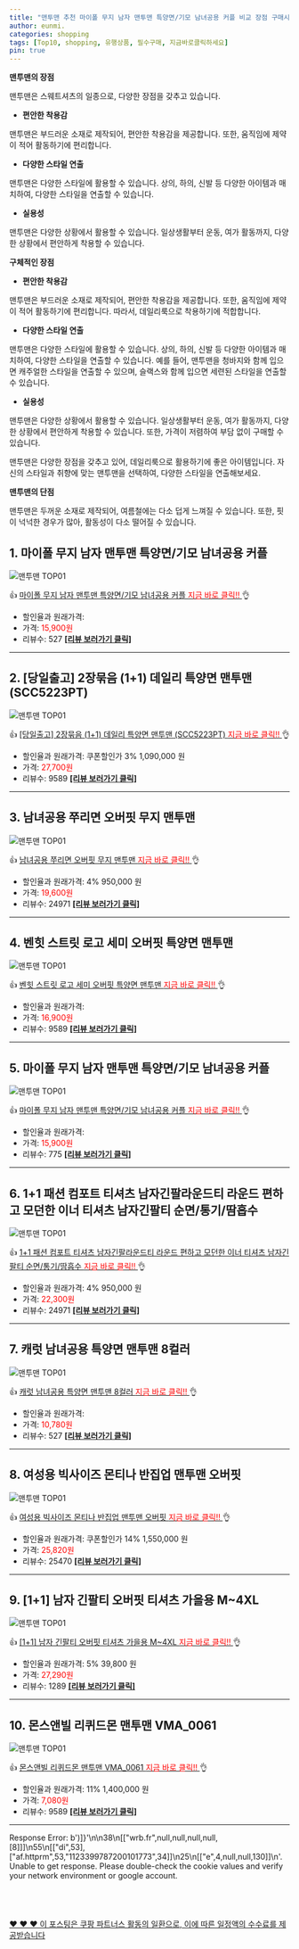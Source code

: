 ```yaml
---
title: "맨투맨 추천 마이폴 무지 남자 맨투맨 특양면/기모 남녀공용 커플 비교 장점 구매시 주의사항"
author: eunmi.
categories: shopping
tags: [Top10, shopping, 유행상품, 필수구매, 지금바로클릭하세요]
pin: true
---
```

**맨투맨의 장점**

맨투맨은 스웨트셔츠의 일종으로, 다양한 장점을 갖추고 있습니다.

* **편안한 착용감**

맨투맨은 부드러운 소재로 제작되어, 편안한 착용감을 제공합니다. 또한, 움직임에 제약이 적어 활동하기에 편리합니다.

* **다양한 스타일 연출**

맨투맨은 다양한 스타일에 활용할 수 있습니다. 상의, 하의, 신발 등 다양한 아이템과 매치하여, 다양한 스타일을 연출할 수 있습니다.

* **실용성**

맨투맨은 다양한 상황에서 활용할 수 있습니다. 일상생활부터 운동, 여가 활동까지, 다양한 상황에서 편안하게 착용할 수 있습니다.

**구체적인 장점**

* **편안한 착용감**

맨투맨은 부드러운 소재로 제작되어, 편안한 착용감을 제공합니다. 또한, 움직임에 제약이 적어 활동하기에 편리합니다. 따라서, 데일리룩으로 착용하기에 적합합니다.

* **다양한 스타일 연출**

맨투맨은 다양한 스타일에 활용할 수 있습니다. 상의, 하의, 신발 등 다양한 아이템과 매치하여, 다양한 스타일을 연출할 수 있습니다. 예를 들어, 맨투맨을 청바지와 함께 입으면 캐주얼한 스타일을 연출할 수 있으며, 슬랙스와 함께 입으면 세련된 스타일을 연출할 수 있습니다.

* **실용성**

맨투맨은 다양한 상황에서 활용할 수 있습니다. 일상생활부터 운동, 여가 활동까지, 다양한 상황에서 편안하게 착용할 수 있습니다. 또한, 가격이 저렴하여 부담 없이 구매할 수 있습니다.

맨투맨은 다양한 장점을 갖추고 있어, 데일리룩으로 활용하기에 좋은 아이템입니다. 자신의 스타일과 취향에 맞는 맨투맨을 선택하여, 다양한 스타일을 연출해보세요.

**맨투맨의 단점**

맨투맨은 두꺼운 소재로 제작되어, 여름철에는 다소 덥게 느껴질 수 있습니다. 또한, 핏이 넉넉한 경우가 많아, 활동성이 다소 떨어질 수 있습니다.

   

## 1. 마이폴 무지 남자 맨투맨 특양면/기모 남녀공용 커플

![맨투맨 TOP01](https://thumbnail10.coupangcdn.com/thumbnails/remote/230x230ex/image/vendor_inventory/e841/fe7460bef4c137b2a0ce14579702eb0f20f962935b9ba0bf3060d729da19.jpg)


👍 [마이폴 무지 남자 맨투맨 특양면/기모 남녀공용 커플 <font color=red> 지금 바로 클릭!! </font> ](https://link.coupang.com/re/AFFSDP?lptag=AF3617701&subid=GithubCoopas&pageKey=6760935622&traceid=V0-153&itemId=15844631541&vendorItemId=83055595095) 👌 


- 할인율과 원래가격: 
- 가격: <span style='color:red'>15,900원</span>
- 리뷰수: 527  [**[리뷰 보러가기 클릭]**](https://link.coupang.com/re/AFFSDP?lptag=AF3617701&subid=GithubCoopas&pageKey=6760935622&traceid=V0-153&itemId=15844631541&vendorItemId=83055595095)

---


   

## 2. [당일출고] 2장묶음 (1+1) 데일리 특양면 맨투맨 (SCC5223PT)

![맨투맨 TOP01](https://thumbnail6.coupangcdn.com/thumbnails/remote/230x230ex/image/vendor_inventory/3ee0/503d6b99235962bd26f8d6a175dd72b74ec94bcac5a51dd6e2c9c3f6473f.jpg)


👍 [[당일출고] 2장묶음 (1+1) 데일리 특양면 맨투맨 (SCC5223PT) <font color=red> 지금 바로 클릭!! </font> ](https://link.coupang.com/re/AFFSDP?lptag=AF3617701&subid=GithubCoopas&pageKey=6047099050&traceid=V0-153&itemId=11072516106&vendorItemId=78351988885) 👌 


- 할인율과 원래가격: 쿠폰할인가 3%  1,090,000   원
- 가격: <span style='color:red'>27,700원</span>
- 리뷰수: 9589  [**[리뷰 보러가기 클릭]**](https://link.coupang.com/re/AFFSDP?lptag=AF3617701&subid=GithubCoopas&pageKey=6047099050&traceid=V0-153&itemId=11072516106&vendorItemId=78351988885)

---


   

## 3. 남녀공용 쭈리면 오버핏 무지 맨투맨

![맨투맨 TOP01](https://thumbnail8.coupangcdn.com/thumbnails/remote/230x230ex/image/vendor_inventory/9860/cc5339283b274dd1b84efbab7af0cdea09353641f12c5efbc1c7f39f77fb.jpg)


👍 [남녀공용 쭈리면 오버핏 무지 맨투맨 <font color=red> 지금 바로 클릭!! </font> ](https://link.coupang.com/re/AFFSDP?lptag=AF3617701&subid=GithubCoopas&pageKey=6300302207&traceid=V0-153&itemId=13089697366&vendorItemId=82913443540) 👌 


- 할인율과 원래가격: 4%  950,000   원
- 가격: <span style='color:red'>19,600원</span>
- 리뷰수: 24971  [**[리뷰 보러가기 클릭]**](https://link.coupang.com/re/AFFSDP?lptag=AF3617701&subid=GithubCoopas&pageKey=6300302207&traceid=V0-153&itemId=13089697366&vendorItemId=82913443540)

---


   

## 4. 벤힛 스트릿 로고 세미 오버핏 특양면 맨투맨

![맨투맨 TOP01](https://thumbnail8.coupangcdn.com/thumbnails/remote/230x230ex/image/retail/images/2951854267809173-0568d0be-49da-41e2-bda6-80d401a432b9.jpg)


👍 [벤힛 스트릿 로고 세미 오버핏 특양면 맨투맨 <font color=red> 지금 바로 클릭!! </font> ](https://link.coupang.com/re/AFFSDP?lptag=AF3617701&subid=GithubCoopas&pageKey=1504180262&traceid=V0-153&itemId=2582927015&vendorItemId=70575154432) 👌 


- 할인율과 원래가격: 
- 가격: <span style='color:red'>16,900원</span>
- 리뷰수: 9589  [**[리뷰 보러가기 클릭]**](https://link.coupang.com/re/AFFSDP?lptag=AF3617701&subid=GithubCoopas&pageKey=1504180262&traceid=V0-153&itemId=2582927015&vendorItemId=70575154432)

---


   

## 5. 마이폴 무지 남자 맨투맨 특양면/기모 남녀공용 커플

![맨투맨 TOP01](https://thumbnail6.coupangcdn.com/thumbnails/remote/230x230ex/image/vendor_inventory/82b5/cf40e4c5ecc844eec40db813679c88d4793ba0e89202b250d77cc60279b3.jpg)


👍 [마이폴 무지 남자 맨투맨 특양면/기모 남녀공용 커플 <font color=red> 지금 바로 클릭!! </font> ](https://link.coupang.com/re/AFFSDP?lptag=AF3617701&subid=GithubCoopas&pageKey=6760935622&traceid=V0-153&itemId=15844631533&vendorItemId=83055595050) 👌 


- 할인율과 원래가격: 
- 가격: <span style='color:red'>15,900원</span>
- 리뷰수: 775  [**[리뷰 보러가기 클릭]**](https://link.coupang.com/re/AFFSDP?lptag=AF3617701&subid=GithubCoopas&pageKey=6760935622&traceid=V0-153&itemId=15844631533&vendorItemId=83055595050)

---


   

## 6. 1+1 패션 컴포트 티셔츠 남자긴팔라운드티 라운드 편하고 모던한 이너 티셔츠 남자긴팔티 순면/통기/땀흡수

![맨투맨 TOP01](https://thumbnail10.coupangcdn.com/thumbnails/remote/230x230ex/image/vendor_inventory/8aac/626289b578b4da7fd7e781f417a6d61107e040cab4d764d504c33815dbf7.png)


👍 [1+1 패션 컴포트 티셔츠 남자긴팔라운드티 라운드 편하고 모던한 이너 티셔츠 남자긴팔티 순면/통기/땀흡수 <font color=red> 지금 바로 클릭!! </font> ](https://link.coupang.com/re/AFFSDP?lptag=AF3617701&subid=GithubCoopas&pageKey=7646396381&traceid=V0-153&itemId=20332433219&vendorItemId=87417495352) 👌 


- 할인율과 원래가격: 4%  950,000   원
- 가격: <span style='color:red'>22,300원</span>
- 리뷰수: 24971  [**[리뷰 보러가기 클릭]**](https://link.coupang.com/re/AFFSDP?lptag=AF3617701&subid=GithubCoopas&pageKey=7646396381&traceid=V0-153&itemId=20332433219&vendorItemId=87417495352)

---


   

## 7. 캐럿 남녀공용 특양면 맨투맨 8컬러

![맨투맨 TOP01](https://thumbnail9.coupangcdn.com/thumbnails/remote/230x230ex/image/retail/images/2526924265841912-8f3758b2-d0e9-4916-9da2-f82ea2edfa3b.jpg)


👍 [캐럿 남녀공용 특양면 맨투맨 8컬러 <font color=red> 지금 바로 클릭!! </font> ](https://link.coupang.com/re/AFFSDP?lptag=AF3617701&subid=GithubCoopas&pageKey=2198229172&traceid=V0-153&itemId=3739822187&vendorItemId=71724987748) 👌 


- 할인율과 원래가격: 
- 가격: <span style='color:red'>10,780원</span>
- 리뷰수: 527  [**[리뷰 보러가기 클릭]**](https://link.coupang.com/re/AFFSDP?lptag=AF3617701&subid=GithubCoopas&pageKey=2198229172&traceid=V0-153&itemId=3739822187&vendorItemId=71724987748)

---


   

## 8. 여성용 빅사이즈 몬티나 반집업 맨투맨 오버핏

![맨투맨 TOP01](https://thumbnail7.coupangcdn.com/thumbnails/remote/230x230ex/image/vendor_inventory/0af6/5e86c34c95407e55878c87e5c1ed36d6cc41eadf50db4a6d160de14f01e7.jpg)


👍 [여성용 빅사이즈 몬티나 반집업 맨투맨 오버핏 <font color=red> 지금 바로 클릭!! </font> ](https://link.coupang.com/re/AFFSDP?lptag=AF3617701&subid=GithubCoopas&pageKey=7228016361&traceid=V0-153&itemId=18333573415&vendorItemId=85478055111) 👌 


- 할인율과 원래가격: 쿠폰할인가 14%  1,550,000   원
- 가격: <span style='color:red'>25,820원</span>
- 리뷰수: 25470  [**[리뷰 보러가기 클릭]**](https://link.coupang.com/re/AFFSDP?lptag=AF3617701&subid=GithubCoopas&pageKey=7228016361&traceid=V0-153&itemId=18333573415&vendorItemId=85478055111)

---


   

## 9. [1+1] 남자 긴팔티 오버핏 티셔츠 가을용 M~4XL

![맨투맨 TOP01](https://thumbnail6.coupangcdn.com/thumbnails/remote/230x230ex/image/vendor_inventory/8d32/42a2b5e9e0d518f2bae4dfba38e29c898337669a955366683efed4c213ff.png)


👍 [[1+1] 남자 긴팔티 오버핏 티셔츠 가을용 M~4XL <font color=red> 지금 바로 클릭!! </font> ](https://link.coupang.com/re/AFFSDP?lptag=AF3617701&subid=GithubCoopas&pageKey=7646489385&traceid=V0-153&itemId=20333060269&vendorItemId=87418111502) 👌 


- 할인율과 원래가격: 5%  39,800   원
- 가격: <span style='color:red'>27,290원</span>
- 리뷰수: 1289  [**[리뷰 보러가기 클릭]**](https://link.coupang.com/re/AFFSDP?lptag=AF3617701&subid=GithubCoopas&pageKey=7646489385&traceid=V0-153&itemId=20333060269&vendorItemId=87418111502)

---


   

## 10. 몬스앤빌 리퀴드몬 맨투맨 VMA_0061

![맨투맨 TOP01](https://thumbnail7.coupangcdn.com/thumbnails/remote/230x230ex/image/rs_quotation_api/5vgdvko1/5b5d459162934b4c9200f08b867e0d60.jpg)


👍 [몬스앤빌 리퀴드몬 맨투맨 VMA_0061 <font color=red> 지금 바로 클릭!! </font> ](https://link.coupang.com/re/AFFSDP?lptag=AF3617701&subid=GithubCoopas&pageKey=6286999733&traceid=V0-153&itemId=12933984997&vendorItemId=80198413394) 👌 


- 할인율과 원래가격: 11%  1,400,000   원
- 가격: <span style='color:red'>7,080원</span>
- 리뷰수: 9589  [**[리뷰 보러가기 클릭]**](https://link.coupang.com/re/AFFSDP?lptag=AF3617701&subid=GithubCoopas&pageKey=6286999733&traceid=V0-153&itemId=12933984997&vendorItemId=80198413394)

---
Response Error: b')]}\'\n\n38\n[["wrb.fr",null,null,null,null,[8]]]\n55\n[["di",53],["af.httprm",53,"1123399787200101773",34]]\n25\n[["e",4,null,null,130]]\n'. 
Unable to get response.
Please double-check the cookie values and verify your network environment or google account.<br><br><br><br><br> [ ❤ ❤ ❤ 이 포스팅은 쿠팡 파트너스 활동의 일환으로, 이에 따른 일정액의 수수료를 제공받습니다](https://link.coupang.com/a/bcEFyh)